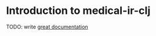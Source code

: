 # Introduction to medical-ir-clj

TODO: write [great documentation](http://jacobian.org/writing/what-to-write/)
